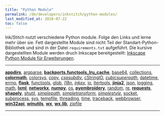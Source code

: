 ```yaml
---
title: "Python Module"
permalink: /de/developers/inkstitch/python-modules/
last_modified_at: 2018-07-22
toc: false
---
```

Ink/Stitch nutzt verschiedene Python module. Folge den Links und lerne mehr über sie. Fett dargestellte Module sind nicht Teil der Standart-Python-Bibliothek und sind in der Datei `requirements.txt` aufgeführt. Die kursive dargestellten Module werden druch Inkscape bereitgestellt: [Inkscape Python Module für Erweiterungen](http://wiki.inkscape.org/wiki/index.php/Python_modules_for_extensions).

---

[**appdirs**](https://pypi.org/project/appdirs/),
[argparse](https://docs.python.org/2.7/library/argparse.html),
[**backports.functools_lru_cache**](https://pypi.org/project/backports/),
[base64](https://docs.python.org/2.7/library/base64.html#module-base64),
[collections](https://docs.python.org/2.7/library/collections.html),
[**colormath**](https://python-colormath.readthedocs.io/en/latest/),
[colorsys](https://docs.python.org/2/library/colorsys.html),
[copy](https://docs.python.org/2/library/copy.html),
[*cspsubdiv*](http://wiki.inkscape.org/wiki/index.php/Python_modules_for_extensions#cspsubdiv.py),
[cStringIO](https://docs.python.org/2/library/stringio.html),
[*cubicsuperpath*](http://wiki.inkscape.org/wiki/index.php/Python_modules_for_extensions#cubicsuperpath.py),
[datetime](https://docs.python.org/2.7/library/datetime.html#module-datetime),
[errno](https://docs.python.org/2/library/errno.html),
[**flask**](http://flask.pocoo.org/),
[functools](https://docs.python.org/2/library/functools.html#module-functools),
[glob](https://docs.python.org/2/library/glob.html),
[i18n](https://docs.python.org/2/library/i18n.html),
[*inkex*](http://wiki.inkscape.org/wiki/index.php/Python_modules_for_extensions#inkex.py),
[io](https://docs.python.org/2/library/io.html),
[itertools](https://docs.python.org/2/library/itertools.html),
[**jinja2**](https://pypi.org/project/Jinja2/),
[json](https://docs.python.org/2/library/json.html),
[logging](https://docs.python.org/2/library/logging.html),
[math](https://docs.python.org/2/library/math.html),
[**lxml**](https://lxml.de/compatibility.html),
[**networkx**](https://networkx.github.io/),
[**numpy**](http://www.numpy.org/),
[os](https://docs.python.org/2/library/os.html),
[**pyembroidery**](https://github.com/inkstitch/pyembroidery),
[random](https://docs.python.org/2/library/random.html),
[re](https://docs.python.org/2/library/re.html),
[**requests**](https://pypi.org/project/requests/),
[**shapely**](https://pypi.org/project/Shapely/),
[shutil](https://docs.python.org/2/library/shutil.html),
[*simplepath*](http://wiki.inkscape.org/wiki/index.php/Python_modules_for_extensions#simplepath.py),
[*simpletransform*](http://wiki.inkscape.org/wiki/index.php/Python_modules_for_extensions#simpletransform.py),
[*simplestyle*](http://wiki.inkscape.org/wiki/index.php/Python_modules_for_extensions#simplestyle.py),
[socket](https://docs.python.org/2/library/socket.html),
[subprocess](https://docs.python.org/2/library/subprocess.html),
[sys](https://docs.python.org/2/library/sys.html),
[tempfile](https://docs.python.org/2/library/tempfile.html),
[threading](https://docs.python.org/2/library/threading.html),
[time](https://docs.python.org/2/library/time.html),
[traceback](https://docs.python.org/2/library/traceback.html),
[webbrowser](https://docs.python.org/2/library/webbrowser.html),
[**win32api**](https://github.com/mhammond/pywin32),
[**winutils**](https://pypi.org/project/pywinutils/),
[**wx**](https://docs.wxpython.org/wx.1moduleindex.html),
[**wx.lib**](https://docs.wxpython.org/wx.lib.html),
[zipfile](https://docs.python.org/2/library/zipfile.html)

---

